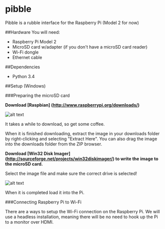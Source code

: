 # pibble
Pibble is a rubble interface for the Raspberry Pi (Model 2 for now)

##Hardware
You will need:
+ Raspberry Pi Model 2
+ MicroSD card w/adapter (if you don't have a microSD card reader)
+ Wi-Fi dongle
+ Ethernet cable

##Dependencies

+ Python 3.4

##Setup (Windows)

###Preparing the microSD card

**Download [Raspbian] (http://www.raspberrypi.org/downloads/)**

![alt text](http://i.imgur.com/KVmTC21.png "Raspbian Download")

It takes a while to download, so get some coffee.

When it is finished downloading, extract the image in your downloads folder by right-clicking and selecting "Extract Here". You can also
drag the image into the downloads folder from the ZIP browser.

**Download [Win32 Disk Imager] (http://sourceforge.net/projects/win32diskimager/) to write the image to the microSD card.**

Select the image file and make sure the correct drive is selected!

![alt text](http://i.imgur.com/1tcICOy.png "Win32 Disk Imager")

When it is completed load it into the Pi.

###Connecting Raspberry Pi to Wi-Fi

There are a ways to setup the Wi-Fi connection on the Raspberry Pi. We will use a headless installation, meaning
there will be no need to hook up the Pi to a monitor over HDMI.